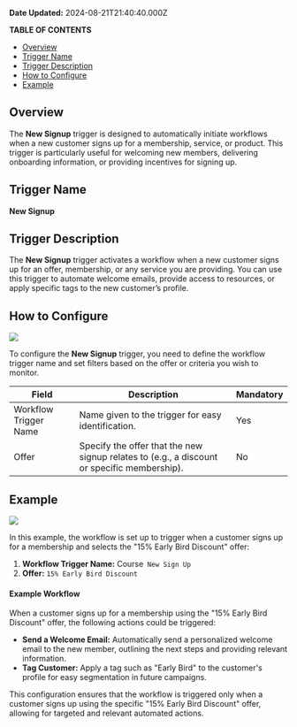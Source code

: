 **Date Updated:** 2024-08-21T21:40:40.000Z

**TABLE OF CONTENTS**

* [Overview](#Overview)
* [Trigger Name](#Trigger-Name)
* [Trigger Description](#Trigger-Description)
* [How to Configure](#How-to-Configure)
* [Example](#Example)

## Overview

The **New Signup** trigger is designed to automatically initiate workflows when a new customer signs up for a membership, service, or product. This trigger is particularly useful for welcoming new members, delivering onboarding information, or providing incentives for signing up.

  
## Trigger Name

**New Signup**

  
## Trigger Description

The **New Signup** trigger activates a workflow when a new customer signs up for an offer, membership, or any service you are providing. You can use this trigger to automate welcome emails, provide access to resources, or apply specific tags to the new customer’s profile.

  
## How to Configure

![](https://s3.amazonaws.com/cdn.freshdesk.com/data/helpdesk/attachments/production/155031250884/original/v4G0iHiP_bgAkWP9KjrgltVQ2btT3IfWRw.png?1724056828)

  
To configure the **New Signup** trigger, you need to define the workflow trigger name and set filters based on the offer or criteria you wish to monitor.

  
| Field                 | Description                                                                                 | Mandatory |
| --------------------- | ------------------------------------------------------------------------------------------- | --------- |
| Workflow Trigger Name | Name given to the trigger for easy identification.                                          | Yes       |
| Offer                 | Specify the offer that the new signup relates to (e.g., a discount or specific membership). | No        |
  
  
## Example

![](https://s3.amazonaws.com/cdn.freshdesk.com/data/helpdesk/attachments/production/155031251169/original/0AZYu07Mbu7vKdg7ewxA-oD4Uk3HzgvgeA.png?1724056969)

  
In this example, the workflow is set up to trigger when a customer signs up for a membership and selects the "15% Early Bird Discount" offer:

1. **Workflow Trigger Name:** Course` New Sign Up`
2. **Offer:** `15% Early Bird Discount`

####   

#### **Example Workflow**

When a customer signs up for a membership using the "15% Early Bird Discount" offer, the following actions could be triggered:

* **Send a Welcome Email:** Automatically send a personalized welcome email to the new member, outlining the next steps and providing relevant information.
* **Tag Customer:** Apply a tag such as "Early Bird" to the customer's profile for easy segmentation in future campaigns.

  
This configuration ensures that the workflow is triggered only when a customer signs up using the specific "15% Early Bird Discount" offer, allowing for targeted and relevant automated actions.
